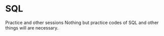 # SQL
Practice and other sessions
Nothing but practice codes of SQL and other things will are necessary.

